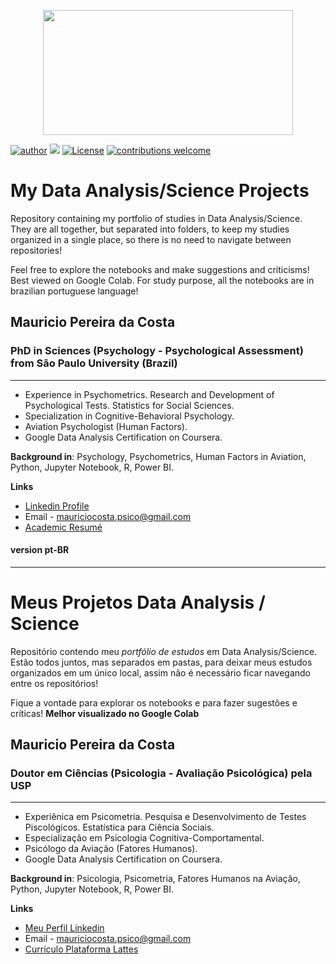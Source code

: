 <p align="center">
  <img src="imagem\banner.jpg" height=200px, width=400pc>
</p>


[![author](https://img.shields.io/badge/author-mauriciocosta-red.svg)](https://www.linkedin.com/in/mauriciocostaphd/) [![](https://img.shields.io/badge/python-3.7+-blue.svg)](https://www.python.org/) [![License](https://img.shields.io/badge/License-MIT-blue.svg)](https://github.com/git/git-scm.com/blob/main/MIT-LICENSE.txt) [![contributions welcome](https://img.shields.io/badge/contributions-welcome-brightgreen.svg?style=flat)](https://github.com/mauriciompc)

# My Data Analysis/Science Projects

Repository containing my portfolio of studies in Data Analysis/Science. They are all together, but separated into folders, to keep my studies organized in a single place, so there is no need to navigate between repositories!

Feel free to explore the notebooks and make suggestions and criticisms! Best viewed on Google Colab. For study purpose, all the notebooks are in brazilian portuguese language!

## Mauricio Pereira da Costa
### PhD in Sciences (Psychology - Psychological Assessment) from São Paulo University (Brazil)
***
* Experience in Psychometrics. Research and Development of Psychological Tests. Statistics for Social Sciences.
* Specialization in Cognitive-Behavioral Psychology.
* Aviation Psychologist (Human Factors).
* Google Data Analysis Certification on Coursera.


**Background in**: Psychology, Psychometrics, Human Factors in Aviation, Python, Jupyter Notebook, R, Power BI.


**Links**
* [Linkedin Profile](https://www.linkedin.com/in/mauriciocostaphd)
* Email - mauriciocosta.psico@gmail.com
* [Academic Resumé](http://lattes.cnpq.br/9512457139343462)


#### version pt-BR
***
# Meus Projetos Data Analysis / Science

Repositório contendo meu *portfólio de estudos* em Data Analysis/Science. Estão todos juntos, mas separados em pastas, para deixar meus estudos organizados em um único local, assim não é necessário ficar navegando entre os repositórios!

Fique a vontade para explorar os notebooks e para fazer sugestões e críticas! **Melhor visualizado no Google Colab**

## Mauricio Pereira da Costa
### Doutor em Ciências (Psicologia - Avaliação Psicológica) pela USP
***
* Experiênica em Psicometria. Pesquisa e Desenvolvimento de Testes Piscológicos. Estatística para Ciência Sociais.
* Especialização em Psicologia Cognitiva-Comportamental.
* Psicólogo da Aviação (Fatores Humanos).
* Google Data Analysis Certification on Coursera.


**Background in**: Psicologia, Psicometria, Fatores Humanos na Aviação, Python, Jupyter Notebook, R, Power BI.


**Links**
* [Meu Perfil Linkedin](https://www.linkedin.com/in/mauriciocostaphd)
* Email - mauriciocosta.psico@gmail.com
* [Currículo Plataforma Lattes](http://lattes.cnpq.br/9512457139343462)
